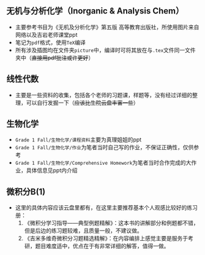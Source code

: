 ## 无机与分析化学（Inorganic & Analysis Chem）
- 主要参考书目为《无机及分析化学》第五版 高等教育出版社，所使用图片来自网络以及吉岩老师课堂ppt
- 笔记为`pdf`格式，使用`TeX`编译
- 所有涉及插图均在文件夹`picture`中，编译时可将其放在与`.tex`文件同一文件夹中（~~直接用pdf批注或许更好~~）

## 线性代数
- 主要是一些资料的收集，包括各个老师的习题课，样题等，没有经过详细的整理，可以自行发掘一下（~~应该比生院云盘丰富一些~~）

## 生物化学
- `Grade 1 Fall/生物化学/课程资料`主要为真理姐姐的ppt
- `Grade 1 Fall/生物化学/作业`为笔者当时自己写的作业，不保证正确性，仅供参考
- `Grade 1 Fall/生物化学/Comprehensive Homework`为笔者当时合作完成的大作业，具体信息见ppt内介绍

## 微积分B(1)
- 这里的具体内容应该云盘里都有，在这里主要推荐基本个人观感比较好的练习册：
  1. 《微积分学习指导——典型例题精解》：这本书的讲解部分和例题都不错，但是后边的练习题较难，且质量一般，不建议做。
  2. 《吉米多维奇微积分习题精选精解》：在内容编排上感觉主要是服务于考研，题目难度适中，优点在于有非常详细的解答，值得一做。
